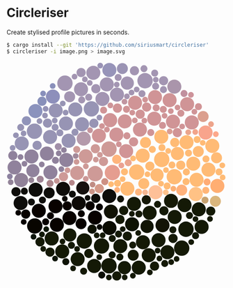 # Circleriser

Create stylised profile pictures in seconds.

```sh
$ cargo install --git 'https://github.com/siriusmart/circleriser'
$ circleriser -i image.png > image.svg
```

<svg xmlns="http://www.w3.org/2000/svg" viewBox="0 0 1000 1000">
  <circle r="35" cx="433.42139799565166" cy="841.481547632772" fill="rgba(20,25,6,253)" />
  <circle r="35" cx="818.6660532253106" cy="765.3650093300915" fill="rgba(20,25,6,254)" />
  <circle r="35" cx="387.0199338073234" cy="217.50018519764112" fill="rgba(151,148,180,253)" />
  <circle r="35" cx="482.8554343086305" cy="507.536450704527" fill="rgba(229,157,144,255)" />
  <circle r="35" cx="467.32011973462744" cy="400.4829013971661" fill="rgba(206,154,151,255)" />
  <circle r="35" cx="128.51085723448386" cy="750.6126675387889" fill="rgba(8,5,0,254)" />
  <circle r="35" cx="708.0613876171711" cy="447.7316581768244" fill="rgba(255,187,117,254)" />
  <circle r="35" cx="127.14482601049649" cy="319.1762457964872" fill="rgba(151,148,180,253)" />
  <circle r="35" cx="593.4449341339184" cy="505.15668045142985" fill="rgba(255,187,117,255)" />
  <circle r="35" cx="765.4874477648145" cy="526.3803669735689" fill="rgba(255,187,117,254)" />
  <circle r="35" cx="467.38602108781953" cy="931.7267878031728" fill="rgba(20,25,6,252)" />
  <circle r="35" cx="354.7703842553674" cy="819.0455280183074" fill="rgba(20,25,6,255)" />
  <circle r="35" cx="404.11978570140917" cy="512.2838719523229" fill="rgba(206,154,151,251)" />
  <circle r="35" cx="631.954190987929" cy="89.30217360736393" fill="rgba(163,149,178,252)" />
  <circle r="35" cx="799.2009695371643" cy="851.5145267989968" fill="rgba(20,25,6,252)" />
  <circle r="35" cx="266.24781886112874" cy="100.4675679511935" fill="rgba(163,149,178,253)" />
  <circle r="32" cx="744.0126880513222" cy="177.6646302976117" fill="rgba(208,148,150,255)" />
  <circle r="32" cx="877.0888715794908" cy="675.0302262235248" fill="rgba(20,25,6,255)" />
  <circle r="32" cx="476.0276601765373" cy="685.0969858524353" fill="rgba(17,18,4,255)" />
  <circle r="32" cx="361.12186607595606" cy="433.1316074888138" fill="rgba(206,154,151,255)" />
  <circle r="32" cx="581.4156099672409" cy="650.2014917400783" fill="rgba(20,25,6,255)" />
  <circle r="32" cx="132.56386222506327" cy="585.6261826562203" fill="rgba(14,13,10,253)" />
  <circle r="32" cx="733.9136198621761" cy="870.0110257496406" fill="rgba(20,25,6,255)" />
  <circle r="32" cx="679.633778769273" cy="597.1409212107224" fill="rgba(254,192,152,253)" />
  <circle r="32" cx="113.56254977562665" cy="434.3952312138588" fill="rgba(144,130,156,252)" />
  <circle r="32" cx="519.1133401675991" cy="842.5472014097304" fill="rgba(20,25,6,253)" />
  <circle r="32" cx="824.0606577914544" cy="196.15887393432928" fill="rgba(208,148,150,254)" />
  <circle r="32" cx="205.74423917024203" cy="807.499222719974" fill="rgba(20,25,6,252)" />
  <circle r="32" cx="648.7195652933019" cy="883.5977159929485" fill="rgba(20,25,6,253)" />
  <circle r="32" cx="457.317837265564" cy="105.92049384039984" fill="rgba(163,149,178,254)" />
  <circle r="32" cx="324.2494479905784" cy="901.3479101227067" fill="rgba(20,25,6,254)" />
  <circle r="32" cx="200.02647810857852" cy="506.41656946001257" fill="rgba(144,130,156,254)" />
  <circle r="32" cx="852.0383417900941" cy="467.1950470816277" fill="rgba(255,187,117,252)" />
  <circle r="32" cx="183.90937879713564" cy="420.9900791819634" fill="rgba(144,130,156,252)" />
  <circle r="32" cx="863.4284654972238" cy="605.4082874670728" fill="rgba(255,194,133,252)" />
  <circle r="32" cx="270.7297437179295" cy="284.0743666656808" fill="rgba(151,148,180,254)" />
  <circle r="32" cx="961.9639109561602" cy="568.2348646944597" fill="rgba(255,174,114,255)" />
  <circle r="32" cx="472.71764824216143" cy="268.81027770859737" fill="rgba(208,148,150,253)" />
  <circle r="32" cx="329.04777678340406" cy="646.7614708180886" fill="rgba(13,10,7,253)" />
  <circle r="32" cx="468.64828961113943" cy="614.2671273571469" fill="rgba(14,13,10,255)" />
  <circle r="32" cx="421.3441268584067" cy="339.7177192714302" fill="rgba(208,148,150,254)" />
  <circle r="32" cx="501.0549552347115" cy="334.57606842424394" fill="rgba(208,148,150,254)" />
  <circle r="32" cx="673.8413716722894" cy="261.9439351983408" fill="rgba(208,148,150,253)" />
  <circle r="32" cx="545.6328455428189" cy="409.7581825253551" fill="rgba(209,148,150,253)" />
  <circle r="32" cx="908.2169399361719" cy="325.35086549288826" fill="rgba(248,164,140,252)" />
  <circle r="32" cx="621.0568817342523" cy="430.4017401830724" fill="rgba(255,187,117,253)" />
  <circle r="32" cx="706.0471686286307" cy="344.6667737553604" fill="rgba(255,187,117,253)" />
  <circle r="32" cx="257.6479213083377" cy="581.6202695187302" fill="rgba(14,13,10,255)" />
  <circle r="32" cx="503.78062536456633" cy="152.50373439400875" fill="rgba(163,149,178,255)" />
  <circle r="32" cx="287.02237912237604" cy="714.6065042207737" fill="rgba(8,2,0,255)" />
  <circle r="32" cx="224.07045408686804" cy="224.94340350172453" fill="rgba(151,148,180,253)" />
  <circle r="32" cx="229.4612762035698" cy="745.1604266084356" fill="rgba(8,2,0,255)" />
  <circle r="32" cx="812.1733366354084" cy="655.6578054823555" fill="rgba(20,25,6,253)" />
  <circle r="32" cx="938.9108137978317" cy="385.90715402866135" fill="rgba(255,187,117,253)" />
  <circle r="32" cx="198.49699252481824" cy="345.66979618054796" fill="rgba(151,148,180,254)" />
  <circle r="32" cx="586.2284592960256" cy="189.91680779338606" fill="rgba(208,148,150,253)" />
  <circle r="32" cx="313.499766352627" cy="220.04549727601525" fill="rgba(151,148,180,253)" />
  <circle r="32" cx="845.2035771923845" cy="279.25051891898215" fill="rgba(208,148,150,255)" />
  <circle r="32" cx="677.3864453498554" cy="163.82121785698106" fill="rgba(208,148,150,255)" />
  <circle r="32" cx="693.4960830090238" cy="815.1433365459549" fill="rgba(20,25,6,253)" />
  <circle r="32" cx="572.7138878017952" cy="742.7246255068287" fill="rgba(13,18,3,252)" />
  <circle r="32" cx="622.3145517839574" cy="824.6040769211208" fill="rgba(20,25,6,253)" />
  <circle r="32" cx="69.09399791167587" cy="374.7575789841171" fill="rgba(151,148,180,252)" />
  <circle r="32" cx="608.5849693455632" cy="311.7101542862877" fill="rgba(208,148,150,253)" />
  <circle r="32" cx="322.1803998640194" cy="509.1200689015716" fill="rgba(206,154,151,252)" />
  <circle r="32" cx="339.69591024684627" cy="128.33439500419152" fill="rgba(163,149,178,254)" />
  <circle r="32" cx="539.4134443953305" cy="274.4239194503823" fill="rgba(208,148,150,254)" />
  <circle r="32" cx="890.1191324701097" cy="754.8285133596727" fill="rgba(20,25,6,252)" />
  <circle r="32" cx="551.2176517467308" cy="580.5160111604388" fill="rgba(255,187,117,255)" />
  <circle r="32" cx="437.3982456862116" cy="172.24370655836145" fill="rgba(163,149,178,253)" />
  <circle r="32" cx="131.71627106611882" cy="227.4423325616039" fill="rgba(139,147,189,252)" />
  <circle r="32" cx="759.3746070845564" cy="275.4381820154973" fill="rgba(208,148,150,255)" />
  <circle r="32" cx="821.269405620967" cy="369.4784370861371" fill="rgba(255,187,117,253)" />
  <circle r="32" cx="36.42169880183936" cy="484.08033749939364" fill="rgba(144,130,156,252)" />
  <circle r="32" cx="344.39193792219" cy="287.5820589236788" fill="rgba(151,148,180,254)" />
  <circle r="32" cx="867.0222919778295" cy="540.3624061707924" fill="rgba(255,187,117,252)" />
  <circle r="32" cx="223.29147570974382" cy="661.1166551191469" fill="rgba(8,2,0,255)" />
  <circle r="32" cx="469.0244580381872" cy="40.45410429931303" fill="rgba(151,148,185,253)" />
  <circle r="32" cx="750.4473000084232" cy="636.3897677595155" fill="rgba(22,26,6,254)" />
  <circle r="32" cx="767.1046473815408" cy="709.5767330682575" fill="rgba(20,25,6,252)" />
  <circle r="32" cx="253.87152204871407" cy="866.4470057955663" fill="rgba(20,25,6,254)" />
  <circle r="32" cx="921.3921117874751" cy="494.1132102990279" fill="rgba(255,187,117,255)" />
  <circle r="32" cx="603.1574834686676" cy="940.2136124749419" fill="rgba(20,25,6,252)" />
  <circle r="32" cx="469.4799146163105" cy="759.7602294831911" fill="rgba(12,13,3,254)" />
  <circle r="32" cx="403.5417860593661" cy="712.5241654153131" fill="rgba(8,2,0,254)" />
  <circle r="32" cx="351.9171421877901" cy="353.1128037064927" fill="rgba(180,154,171,253)" />
  <circle r="32" cx="399.72191548542327" cy="932.5946692937553" fill="rgba(20,25,6,254)" />
  <circle r="32" cx="146.90547536100843" cy="681.3368539818123" fill="rgba(8,2,0,255)" />
  <circle r="32" cx="711.5806960119371" cy="747.2691957353019" fill="rgba(19,19,6,255)" />
  <circle r="32" cx="395.80705979829986" cy="53.24492463693253" fill="rgba(163,149,178,254)" />
  <circle r="32" cx="66.39871337443455" cy="541.2159021950649" fill="rgba(144,129,152,252)" />
  <circle r="32" cx="272.2733763737116" cy="450.0077688518925" fill="rgba(144,130,156,255)" />
  <circle r="32" cx="652.836269785168" cy="690.5453821611419" fill="rgba(20,25,6,252)" />
  <circle r="32" cx="211.16476599540144" cy="161.4012310189577" fill="rgba(141,143,187,255)" />
  <circle r="32" cx="765.5923352302026" cy="116.2338226888912" fill="rgba(170,149,171,255)" />
  <circle r="32" cx="64.02513599335018" cy="646.1098306294818" fill="rgba(14,13,11,252)" />
  <circle r="32" cx="282.92803129529307" cy="362.5629486389272" fill="rgba(151,148,180,255)" />
  <circle r="30" cx="538.0031039996747" cy="940.3707990713849" fill="rgba(20,25,6,252)" />
  <circle r="30" cx="550.8816536853543" cy="100.1193974853204" fill="rgba(163,149,178,253)" />
  <circle r="30" cx="119.94516857465125" cy="498.6795661062554" fill="rgba(144,130,156,253)" />
  <circle r="30" cx="641.1017401480095" cy="752.7928466419294" fill="rgba(18,21,5,255)" />
  <circle r="30" cx="779.4796753648222" cy="420.86020432993456" fill="rgba(255,187,117,252)" />
  <circle r="30" cx="686.6062599228597" cy="518.3988844411117" fill="rgba(255,187,117,254)" />
  <circle r="30" cx="347.846575918412" cy="577.6382231726808" fill="rgba(21,16,14,253)" />
  <circle r="30" cx="288.6073792903907" cy="791.7204934671729" fill="rgba(20,25,6,253)" />
  <circle r="25" cx="958.1869797223657" cy="440.3128631777902" fill="rgba(255,187,117,255)" />
  <circle r="25" cx="952.9871112183977" cy="638.0254466402127" fill="rgba(218,182,125,252)" />
  <circle r="25" cx="528.3449419285145" cy="34.00862030987551" fill="rgba(155,148,180,254)" />
  <circle r="25" cx="339.8282958371649" cy="740.2933818384402" fill="rgba(8,2,0,253)" />
  <circle r="25" cx="194.25042749210033" cy="599.7534997629466" fill="rgba(14,13,10,253)" />
  <circle r="25" cx="287.7345827234869" cy="162.18337410030466" fill="rgba(163,149,178,255)" />
  <circle r="25" cx="799.2203265919123" cy="587.2431044358701" fill="rgba(254,177,123,254)" />
  <circle r="25" cx="896.977303396544" cy="252.3033411005181" fill="rgba(219,159,142,255)" />
  <circle r="25" cx="577.8401942233619" cy="883.6648967483413" fill="rgba(20,25,6,255)" />
  <circle r="25" cx="874.9985174166927" cy="411.3399020031722" fill="rgba(255,187,117,254)" />
  <circle r="25" cx="626.1461760582138" cy="557.7598583674678" fill="rgba(255,187,117,252)" />
  <circle r="25" cx="633.9377464958216" cy="370.89928846820936" fill="rgba(255,187,117,252)" />
  <circle r="21" cx="423.0641672828531" cy="580.5946941100258" fill="rgba(212,154,138,255)" />
  <circle r="21" cx="675.3056774182197" cy="933.3686047562128" fill="rgba(20,25,6,252)" />
  <circle r="21" cx="406.87564370032936" cy="624.4327883888811" fill="rgba(14,13,10,253)" />
  <circle r="21" cx="375.3149464197997" cy="875.7404665707661" fill="rgba(20,25,6,253)" />
  <circle r="21" cx="198.24569875838588" cy="869.758067874547" fill="rgba(20,25,6,254)" />
  <circle r="21" cx="405.1905448520596" cy="398.83913992069336" fill="rgba(206,154,151,254)" />
  <circle r="21" cx="407.49514662770923" cy="125.8387264783569" fill="rgba(163,149,178,252)" />
  <circle r="21" cx="502.8717911478391" cy="978.0314911106632" fill="rgba(20,25,6,255)" />
  <circle r="21" cx="517.499906252131" cy="721.2925991967213" fill="rgba(20,25,6,255)" />
  <circle r="21" cx="716.5324710473044" cy="89.41023780019565" fill="rgba(163,149,178,255)" />
  <circle r="21" cx="506.01451575567876" cy="214.1458886352063" fill="rgba(208,148,150,253)" />
  <circle r="21" cx="609.7566193066339" cy="241.51254907206908" fill="rgba(208,148,150,252)" />
  <circle r="21" cx="398.3977537671138" cy="283.0982752221376" fill="rgba(152,148,180,253)" />
  <circle r="21" cx="759.7217577348862" cy="807.2544259982948" fill="rgba(20,25,6,253)" />
  <circle r="21" cx="779.1259540205148" cy="325.5008189344707" fill="rgba(209,148,150,253)" />
  <circle r="21" cx="340.1446023072927" cy="52.07843407816853" fill="rgba(163,149,178,250)" />
  <circle r="21" cx="152.57391887657215" cy="822.7934149235143" fill="rgba(20,25,6,252)" />
  <circle r="21" cx="551.1517938441295" cy="796.7773982022867" fill="rgba(20,25,6,251)" />
  <circle r="21" cx="767.6051455404407" cy="370.4419160215198" fill="rgba(255,187,117,255)" />
  <circle r="21" cx="579.6473274645273" cy="367.48192124723477" fill="rgba(208,148,150,254)" />
  <circle r="21" cx="390.3006027463585" cy="765.1540359994837" fill="rgba(13,16,2,255)" />
  <circle r="21" cx="442.25275128322653" cy="456.95044914521947" fill="rgba(206,154,151,253)" />
  <circle r="21" cx="534.5622865199555" cy="680.0602308533997" fill="rgba(20,25,6,253)" />
  <circle r="21" cx="186.90216656630574" cy="282.48805783787947" fill="rgba(151,148,180,255)" />
  <circle r="21" cx="90.62374527064095" cy="271.8263684870086" fill="rgba(144,147,185,253)" />
  <circle r="21" cx="718.2368618810686" cy="681.7017524288756" fill="rgba(20,25,6,253)" />
  <circle r="21" cx="931.7909442830723" cy="683.0575837020406" fill="rgba(20,25,6,254)" />
  <circle r="21" cx="637.717678605273" cy="631.5979845251098" fill="rgba(21,24,7,254)" />
  <circle r="21" cx="583.6137174281313" cy="44.01099532651226" fill="rgba(163,149,178,255)" />
  <circle r="21" cx="502.88656703845544" cy="447.31908129553125" fill="rgba(255,181,124,255)" />
  <circle r="21" cx="161.79420668563134" cy="182.90338867259734" fill="rgba(136,144,186,255)" />
  <circle r="21" cx="87.3513458643527" cy="696.5538152301754" fill="rgba(8,2,0,255)" />
  <circle r="21" cx="639.2585805560457" cy="209.5196058164707" fill="rgba(208,148,150,253)" />
  <circle r="21" cx="28.541760213875868" cy="429.91301805597476" fill="rgba(144,130,156,254)" />
  <circle r="21" cx="259.68782538419" cy="526.3226343218811" fill="rgba(206,154,151,254)" />
  <circle r="21" cx="139.37854261208125" cy="383.6105093138134" fill="rgba(151,148,180,254)" />
  <circle r="21" cx="381.2008917829863" cy="658.8816806221226" fill="rgba(8,2,0,253)" />
  <circle r="21" cx="653.9895613420904" cy="478.35391956012785" fill="rgba(255,187,117,252)" />
  <circle r="21" cx="276.7385650571947" cy="659.3715635025742" fill="rgba(8,2,0,255)" />
  <circle r="21" cx="42.970232653462226" cy="594.8218006103402" fill="rgba(14,13,10,255)" />
  <circle r="21" cx="794.8367934406922" cy="473.6694133131613" fill="rgba(255,187,117,254)" />
  <circle r="16" cx="809.8459980500189" cy="147.5433542363013" fill="rgba(193,144,158,254)" />
  <circle r="16" cx="351.6122612662121" cy="956.3684994904952" fill="rgba(20,25,6,255)" />
  <circle r="16" cx="834.69631788984" cy="702.780833868874" fill="rgba(20,25,6,253)" />
  <circle r="16" cx="601.9367570428852" cy="596.1350192758423" fill="rgba(255,183,127,253)" />
  <circle r="16" cx="909.1429016571069" cy="588.3672260573979" fill="rgba(255,181,120,254)" />
  <circle r="16" cx="820.4583891997773" cy="504.77490448008865" fill="rgba(255,187,117,252)" />
  <circle r="16" cx="617.8575026399479" cy="148.21682097191538" fill="rgba(164,149,177,254)" />
  <circle r="16" cx="665.1863376098355" cy="401.96436933233485" fill="rgba(255,187,117,253)" />
  <circle r="16" cx="442.6460087961397" cy="223.24586202325605" fill="rgba(208,148,150,254)" />
  <circle r="16" cx="178.19347397025484" cy="731.6702769918863" fill="rgba(8,2,0,253)" />
  <circle r="16" cx="795.3856584106783" cy="237.33317753166668" fill="rgba(208,148,150,253)" />
  <circle r="16" cx="506.42515882449055" cy="556.0465424999137" fill="rgba(255,187,117,251)" />
  <circle r="16" cx="969.4718946265483" cy="504.5624926386516" fill="rgba(255,187,117,254)" />
  <circle r="16" cx="223.05819443853738" cy="451.656370859154" fill="rgba(144,130,156,254)" />
  <circle r="16" cx="64.42167445981303" cy="301.81292779029604" fill="rgba(151,148,180,253)" />
  <circle r="16" cx="235.83784236615853" cy="389.4740828297678" fill="rgba(161,143,168,252)" />
  <circle r="16" cx="448.2101032204077" cy="548.8123191752255" fill="rgba(206,144,131,255)" />
  <circle r="16" cx="721.8514993949908" cy="921.4372482148078" fill="rgba(20,25,6,252)" />
  <circle r="16" cx="423.7508936492469" cy="664.4232299824059" fill="rgba(8,2,0,255)" />
  <circle r="16" cx="715.0899638476461" cy="219.75958556416484" fill="rgba(208,148,150,253)" />
  <circle r="16" cx="675.9668975469037" cy="54.62944479049021" fill="rgba(163,149,178,253)" />
  <circle r="16" cx="910.0413400222817" cy="445.62704471863765" fill="rgba(255,187,117,252)" />
  <circle r="16" cx="869.7562939826637" cy="357.0862177636245" fill="rgba(255,187,117,255)" />
  <circle r="16" cx="80.97901941208882" cy="592.1372419496682" fill="rgba(14,13,10,253)" />
  <circle r="16" cx="270.20979217216905" cy="913.1619317791512" fill="rgba(14,19,6,253)" />
  <circle r="16" cx="862.4332916320484" cy="794.6124379906572" fill="rgba(20,25,6,254)" />
  <circle r="16" cx="153.38183127807025" cy="537.7856381654788" fill="rgba(159,132,149,253)" />
  <circle r="16" cx="555.0474704498073" cy="462.58290268721964" fill="rgba(235,165,143,253)" />
  <circle r="16" cx="340.98822421232774" cy="694.7406205240604" fill="rgba(8,2,0,253)" />
  <circle r="16" cx="434.2532972736158" cy="973.9018429931743" fill="rgba(11,14,5,255)" />
  <circle r="16" cx="830.1874589810644" cy="418.5631894047918" fill="rgba(255,187,117,255)" />
  <circle r="16" cx="711.6731252783588" cy="292.69725453390913" fill="rgba(208,148,150,252)" />
  <circle r="16" cx="320.0943832450317" cy="402.1683687925294" fill="rgba(206,154,151,253)" />
  <circle r="16" cx="520.17294161306" cy="627.7145381278871" fill="rgba(18,19,8,255)" />
  <circle r="16" cx="914.9500611452813" cy="550.3442181745005" fill="rgba(255,172,117,252)" />
  <circle r="16" cx="295.8617423573124" cy="838.7084454813331" fill="rgba(20,25,6,255)" />
  <circle r="16" cx="537.9658739664985" cy="503.91492683349503" fill="rgba(255,187,117,253)" />
  <circle r="16" cx="549.1479095090758" cy="340.10882480254435" fill="rgba(208,148,150,253)" />
  <circle r="16" cx="682.6797621937425" cy="212.87365663766354" fill="rgba(208,148,150,253)" />
  <circle r="16" cx="732.7791941779627" cy="568.5583891636854" fill="rgba(255,187,117,252)" />
  <circle r="16" cx="312.06481553310454" cy="323.7638308247692" fill="rgba(151,148,180,254)" />
  <circle r="16" cx="875.5501086181165" cy="207.33971617897828" fill="rgba(209,148,150,253)" />
  <circle r="16" cx="342.93396920062247" cy="176.85269284613747" fill="rgba(163,149,178,255)" />
  <circle r="16" cx="510.85092205128797" cy="787.372786532623" fill="rgba(20,25,6,255)" />
  <circle r="16" cx="163.54473216359582" cy="632.4226869823231" fill="rgba(14,13,10,251)" />
  <circle r="16" cx="603.9406096449923" cy="695.9936246203131" fill="rgba(20,25,6,254)" />
  <circle r="16" cx="626.9120981657912" cy="34.38322066970658" fill="rgba(163,149,178,252)" />
  <circle r="16" cx="758.9590034035538" cy="767.8277885637028" fill="rgba(20,25,6,255)" />
  <circle r="16" cx="198.34259875585337" cy="556.7698816892847" fill="rgba(170,133,139,253)" />
  <circle r="16" cx="709.1312366652252" cy="393.90987338562553" fill="rgba(255,187,117,255)" />
  <circle r="16" cx="243.1086831889068" cy="326.35335162182156" fill="rgba(151,148,180,255)" />
  <circle r="16" cx="819.1287919340853" cy="548.785164518958" fill="rgba(255,187,117,255)" />
  <circle r="16" cx="300.0643302643554" cy="605.6771894428886" fill="rgba(14,13,10,255)" />
  <circle r="16" cx="516.9973948396362" cy="892.0259213455523" fill="rgba(20,25,6,253)" />
  <circle r="16" cx="688.9853789851871" cy="651.9399436048379" fill="rgba(20,25,6,253)" />
  <circle r="16" cx="509.13070269836805" cy="74.52122867240261" fill="rgba(163,149,178,253)" />
  <circle r="16" cx="481.8370363452218" cy="882.1253276278819" fill="rgba(20,25,6,253)" />
  <circle r="16" cx="221.46366968873403" cy="301.59807274698414" fill="rgba(151,148,180,253)" />
  <circle r="16" cx="680.1885854524004" cy="114.41662058699319" fill="rgba(163,149,178,254)" />
  <circle r="16" cx="575.5275869913746" cy="837.4762822114869" fill="rgba(20,25,6,252)" />
  <circle r="16" cx="905.6098072897435" cy="633.0003548037542" fill="rgba(199,162,112,255)" />
  <circle r="16" cx="658.0922089209357" cy="325.1669777427228" fill="rgba(208,148,150,253)" />
  <circle r="16" cx="113.24676002971066" cy="641.2961416379469" fill="rgba(14,13,10,251)" />
  <circle r="16" cx="200.1793543654319" cy="704.126840144739" fill="rgba(8,2,0,254)" />
  <circle r="16" cx="715.9407205910987" cy="129.78216670440958" fill="rgba(163,149,178,253)" />
  <circle r="16" cx="754.7801840219493" cy="472.93992846392905" fill="rgba(255,187,117,254)" />
  <circle r="16" cx="374.6226367374097" cy="164.5470009324355" fill="rgba(163,149,178,253)" />
  <circle r="16" cx="482.33038535065714" cy="807.5916588947467" fill="rgba(20,25,6,254)" />
  <circle r="16" cx="547.2938221073854" cy="219.36739760084726" fill="rgba(208,148,150,253)" />
  <circle r="13" cx="411.1580843916813" cy="793.2944254166179" fill="rgba(20,25,6,254)" />
  <circle r="13" cx="379.4815579721431" cy="99.30801732208525" fill="rgba(163,149,178,254)" />
  <circle r="13" cx="303.5310478593819" cy="943.4673195198355" fill="rgba(20,25,6,255)" />
  <circle r="13" cx="361.6060765060421" cy="478.8258412861996" fill="rgba(206,154,151,253)" />
  <circle r="13" cx="392.48681836550224" cy="562.2343650190969" fill="rgba(192,140,132,255)" />
  <circle r="13" cx="310.044164279254" cy="70.58661264278459" fill="rgba(163,149,178,251)" />
  <circle r="13" cx="523.9019377118865" cy="474.9691961797971" fill="rgba(235,161,146,254)" />
  <circle r="13" cx="642.8501309381372" cy="514.8976957516504" fill="rgba(255,187,117,255)" />
  <circle r="13" cx="801.2048766776727" cy="297.5589722284862" fill="rgba(208,148,150,253)" />
  <circle r="13" cx="571.758071435887" cy="695.2898986101161" fill="rgba(20,25,6,253)" />
  <circle r="13" cx="842.6044902656735" cy="823.7671476977779" fill="rgba(20,25,6,254)" />
  <circle r="13" cx="749.4886408009919" cy="227.61672305544658" fill="rgba(208,148,150,253)" />
  <circle r="13" cx="857.091206408367" cy="230.40049364110652" fill="rgba(208,148,150,251)" />
  <circle r="13" cx="422.8389927427715" cy="892.4396188406773" fill="rgba(20,25,6,253)" />
  <circle r="13" cx="775.9235824832234" cy="900.5974141260905" fill="rgba(20,25,6,253)" />
  <circle r="13" cx="389.8137508774536" cy="593.425488797397" fill="rgba(204,149,136,252)" />
  <circle r="13" cx="210.31081200928492" cy="113.12279404050511" fill="rgba(138,144,187,250)" />
  <circle r="13" cx="256.26142324595037" cy="192.84736237927643" fill="rgba(151,148,180,253)" />
  <circle r="13" cx="928.2690808802238" cy="718.5208703608644" fill="rgba(20,25,6,254)" />
  <circle r="13" cx="407.26538690424667" cy="448.31821101491573" fill="rgba(206,154,151,253)" />
  <circle r="13" cx="160.50779086728596" cy="470.4016003635508" fill="rgba(144,130,156,253)" />
  <circle r="13" cx="423.48170800011536" cy="257.15654636668523" fill="rgba(153,148,180,254)" />
  <circle r="13" cx="593.6627702255764" cy="129.219352026409" fill="rgba(163,149,178,255)" />
  <circle r="13" cx="697.5343299106916" cy="898.5814131694577" fill="rgba(20,25,6,253)" />
  <circle r="13" cx="932.993887340319" cy="286.92940136662014" fill="rgba(237,164,139,250)" />
  <circle r="13" cx="380.95775995732237" cy="314.69982174295666" fill="rgba(197,148,156,253)" />
  <circle r="13" cx="297.85962558182064" cy="553.7664855834126" fill="rgba(181,135,138,252)" />
  <circle r="13" cx="265.69190062626456" cy="626.7142218620219" fill="rgba(10,7,4,253)" />
  <circle r="13" cx="538.8802933622106" cy="984.2967523472835" fill="rgba(20,25,6,253)" />
  <circle r="13" cx="175.17980944177543" cy="247.70060828646965" fill="rgba(151,148,180,252)" />
  <circle r="13" cx="829.0460855275525" cy="323.8533143094408" fill="rgba(235,165,140,254)" />
  <circle r="13" cx="150.10615130016362" cy="273.0852594383509" fill="rgba(151,148,180,253)" />
  <circle r="13" cx="570.2217686937977" cy="142.95980376797917" fill="rgba(163,149,178,254)" />
  <circle r="13" cx="653.7907678842743" cy="961.7056025981823" fill="rgba(20,25,6,254)" />
  <circle r="13" cx="862.0739689132093" cy="719.1247011495749" fill="rgba(20,25,6,255)" />
  <circle r="13" cx="63.58472320847766" cy="436.7123487557775" fill="rgba(144,130,156,255)" />
  <circle r="13" cx="180.92539391130484" cy="765.0812250074447" fill="rgba(12,22,4,251)" />
  <circle r="13" cx="600.7049437205086" cy="782.3548208293887" fill="rgba(20,25,6,255)" />
  <circle r="13" cx="502.74726534497574" cy="106.8163923209616" fill="rgba(163,149,178,252)" />
  <circle r="13" cx="737.6257501751422" cy="408.9726835553955" fill="rgba(255,187,117,253)" />
  <circle r="13" cx="237.80876051890706" cy="419.90015929825813" fill="rgba(144,130,156,251)" />
  <circle r="13" cx="18.72004142507374" cy="551.2116373162035" fill="rgba(146,131,152,254)" />
  <circle r="13" cx="955.0124360062309" cy="332.58127647096546" fill="rgba(253,168,139,253)" />
  <circle r="13" cx="369.5337194932291" cy="622.6041232323909" fill="rgba(14,13,10,255)" />
  <circle r="13" cx="81.41639038008293" cy="467.2754742299489" fill="rgba(144,130,156,252)" />
  <circle r="13" cx="476.96211826842045" cy="560.3090459084018" fill="rgba(255,187,117,255)" />
  <circle r="13" cx="122.9011358514567" cy="799.5943137172029" fill="rgba(12,20,10,255)" />
  <circle r="13" cx="704.8089738316119" cy="557.9384394030491" fill="rgba(255,187,117,252)" />
  <circle r="13" cx="457.76424953779866" cy="311.78951194567526" fill="rgba(208,148,150,254)" />
  <circle r="13" cx="319.2540596941073" cy="458.7606896809174" fill="rgba(206,154,151,254)" />
  <circle r="13" cx="249.95976829734127" cy="491.735698898063" fill="rgba(144,130,156,253)" />
  <circle r="13" cx="78.12543920979331" cy="732.0323837907009" fill="rgba(8,2,0,252)" />
  <circle r="13" cx="161.5049811396084" cy="789.0074626643925" fill="rgba(18,25,8,255)" />
  <circle r="13" cx="538.11686621094" cy="184.59123844241083" fill="rgba(193,149,160,253)" />
  <circle r="13" cx="177.9741203852402" cy="217.4152302849706" fill="rgba(149,147,182,254)" />
  <circle r="13" cx="473.6915264975772" cy="201.6316629449413" fill="rgba(206,148,152,253)" />
  <circle r="13" cx="576.3481654787179" cy="976.9111505903335" fill="rgba(20,25,6,255)" />
  <circle r="13" cx="529.5312923460067" cy="537.1985019271447" fill="rgba(255,187,117,255)" />
  <circle r="13" cx="42.52257067286267" cy="337.73635432478164" fill="rgba(151,148,180,251)" />
  <circle r="13" cx="530.0069293859017" cy="764.8556262106414" fill="rgba(18,23,4,254)" />
  <circle r="13" cx="727.361717385296" cy="495.94707884637484" fill="rgba(255,187,117,253)" />
  <circle r="13" cx="466.7824455953543" cy="984.9697061548262" fill="rgba(20,25,6,252)" />
  <circle r="13" cx="573.6929803824611" cy="234.5349210518174" fill="rgba(208,148,150,253)" />
  <circle r="13" cx="861.0520340215918" cy="322.69986207390616" fill="rgba(242,164,138,253)" />
  <circle r="13" cx="357.2672258086944" cy="83.17144681173542" fill="rgba(163,149,178,253)" />
  <circle r="13" cx="751.2619841081164" cy="914.8683833706652" fill="rgba(20,25,6,252)" />
  <circle r="13" cx="841.4426359595898" cy="153.53349678824418" fill="rgba(205,147,154,251)" />
  <circle r="13" cx="984.5652130786323" cy="474.5973627650783" fill="rgba(255,187,117,253)" />
  <circle r="13" cx="760.9986470286888" cy="580.8242587770059" fill="rgba(251,175,115,254)" />
  <circle r="13" cx="221.24234121212336" cy="898.9192347339841" fill="rgba(13,20,7,254)" />
  <circle r="13" cx="780.1261075176699" cy="211.25626958066914" fill="rgba(208,148,150,255)" />
  <circle r="13" cx="112.8245344373978" cy="541.8580083890336" fill="rgba(150,132,150,254)" />
  <circle r="13" cx="53.18649770715039" cy="690.4363941408218" fill="rgba(8,2,0,252)" />
  <circle r="13" cx="255.08007241803918" cy="821.0137076495301" fill="rgba(20,25,6,253)" />
  <circle r="13" cx="219.64636940472406" cy="270.6805543799697" fill="rgba(151,148,180,252)" />
  <circle r="13" cx="77.47033825595489" cy="329.19378659199293" fill="rgba(151,148,180,253)" />
  <circle r="13" cx="269.3376232979499" cy="234.41335371583628" fill="rgba(151,148,180,255)" />
  <circle r="13" cx="229.0338485084765" cy="545.4422977684914" fill="rgba(195,148,148,252)" />
  <circle r="13" cx="632.1593320950842" cy="597.3845564083979" fill="rgba(244,183,146,255)" />
  <circle r="13" cx="585.1266038094807" cy="269.8813710352294" fill="rgba(208,148,150,253)" />
  <circle r="13" cx="166.54127589924718" cy="147.6282344283872" fill="rgba(136,143,187,250)" />
  <circle r="13" cx="321.67612565318825" cy="855.1674279043422" fill="rgba(20,25,6,254)" />
  <circle r="13" cx="720.9572274538" cy="248.90747205004283" fill="rgba(208,148,150,253)" />
  <circle r="13" cx="261.4160109931046" cy="404.72677201757455" fill="rgba(144,130,156,252)" />
  <circle r="13" cx="435.39476091065904" cy="295.8302729976966" fill="rgba(208,148,150,253)" />
  <circle r="13" cx="986.0280124568453" cy="529.611394949631" fill="rgba(255,187,117,252)" />
  <circle r="13" cx="14.881599350058597" cy="525.019049939551" fill="rgba(141,130,160,251)" />
  <circle r="13" cx="315.2433921137935" cy="431.9426005532736" fill="rgba(163,137,154,253)" />
  <circle r="13" cx="27.48031037662026" cy="394.9127322494398" fill="rgba(151,148,180,252)" />
  <circle r="13" cx="680.7931500613872" cy="84.40622364571868" fill="rgba(163,149,178,255)" />
  <circle r="13" cx="427.4042764092615" cy="20.438150163742197" fill="rgba(154,147,182,250)" />
  <circle r="13" cx="628.7329349583905" cy="270.96348340232987" fill="rgba(208,148,150,252)" />
  <circle r="13" cx="504.675509576144" cy="586.0741564028885" fill="rgba(255,178,123,253)" />
  <circle r="13" cx="549.0341266147531" cy="160.44707707101512" fill="rgba(166,149,176,255)" />
  <circle r="13" cx="689.1041845030278" cy="862.6159292659937" fill="rgba(20,25,6,254)" />
  <circle r="13" cx="277.8649130013556" cy="496.9514279835226" fill="rgba(206,154,151,255)" />
  <circle r="13" cx="424.2454564151976" cy="755.2296490249278" fill="rgba(8,8,1,255)" />
  <circle r="13" cx="895.174483615579" cy="371.9796533367852" fill="rgba(255,187,117,251)" />
  <circle r="13" cx="744.2880163928924" cy="320.19429275820335" fill="rgba(218,156,145,253)" />
  <circle r="13" cx="632.2146189463715" cy="175.3933106641026" fill="rgba(208,148,150,255)" />
  <circle r="13" cx="361.4030786353876" cy="536.0050844307957" fill="rgba(203,151,150,253)" />
  <circle r="13" cx="438.24159621481834" cy="792.7871444973435" fill="rgba(20,25,6,254)" />
  <circle r="13" cx="726.5373330088356" cy="597.3295839847383" fill="rgba(255,194,139,254)" />
  <circle r="13" cx="512.1461681166054" cy="378.6275453449412" fill="rgba(208,148,150,253)" />
  <circle r="13" cx="167.17439235641592" cy="854.8598306477301" fill="rgba(20,25,6,252)" />
  <circle r="13" cx="425.8262968957233" cy="426.4738899087104" fill="rgba(206,154,151,254)" />
  <circle r="13" cx="577.4581674340143" cy="443.0705434443177" fill="rgba(255,187,117,254)" />
</svg>
